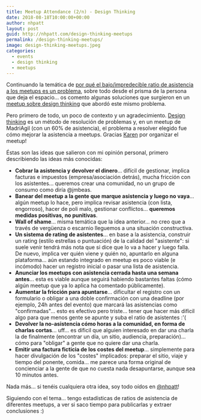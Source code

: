 ```yaml
---
title: Meetup Attendance (2/n) - Design Thinking
date: 2018-08-18T10:00:00+00:00
author: nhpatt
layout: post
guid: http://nhpatt.com/design-thinking-meetups
permalink: /design-thinking-meetups/
image: design-thinking-meetups.jpeg
categories:
  - events
  - design thinking
  - meetups
---
```


Continuando la temática de [por qué el bajo/impredecible ratio de asistencia a los meetups es un problema](http://nhpatt.com/meetup-attendance),
sobre todo desde el prisma de la persona que deja el espacio... os comento algunas soluciones que surgieron en un [meetup sobre design thinking](https://www.meetup.com/es-ES/madriagil/events/249187636/) que abordó este mismo problema.

Pero primero de todo, un poco de contexto y un agradecimiento. [Design thinking](https://en.wikipedia.org/wiki/Design_thinking) es un método de resolución
de problemas y, en un meetup de MadriAgil (con un 60% de asistencia), el problema a resolver elegido fue cómo mejorar la asistencia a meetups. 
Gracias [Karen](https://twitter.com/kcmelo) por organizar el meetup!

Éstas son las ideas que salieron con mi opinión personal, primero describiendo las ideas más conocidas:

* **Cobrar la asistencia y devolver el dinero**... difícil de gestionar, implica facturas e impuestos (empresa/asociación detrás), mucha fricción con
los asistentes... queremos crear una comunidad, no un grupo de consumo como diría @jmbeas.
* **Banear del meetup a la gente que marque asistencia y luego no vaya**... algún meetup lo hace, pero implica revisar asistencia (con lista, engorroso),
hacer de poli malo, gestionar conflictos... **queremos medidas positivas, no punitivas**.
* **Wall of shame**... misma temática que la idea anterior... no creo que a través de vergüenza o escarnio lleguemos a una situación constructiva.
* **Un sistema de rating de asistentes**... en base a la asistencia, construir un rating (estilo estrellas o puntuación) de la calidad
del "asistente": si suele venir tendrá más nota que si dice que lo va a hacer y luego falla. De nuevo, implica ver quién viene y quién no, apuntarlo en alguna 
plataforma... aún estando integrado en meetup es poco viable (e incómodo) hacer un registro inicial o pasar una lista de asistencia.
* **Anunciar los meetups con asistencia cerrada hasta una semana antes**... esta es viable aunque seguirá habiendo bastantes faltas (cómo algún meetup que ya lo aplica ha comentado públicamente).
* **Aumentar la fricción para apuntarse**... dificultar el registro con un formulario o obligar a una doble confirmación con una deadline 
(por ejemplo, 24h antes del evento) que marcará las asistencias como "confirmadas"... esto es efectivo pero triste... tener que hacer más difícil algo para que
menos gente se apunte y suba el ratio de asistentes :'(  
* **Devolver la no-asistencia cómo horas a la comunidad, en forma de charlas cortas**... uff... es díficil que alguien interesado
en dar una charla la de finalmente (encontrar un día, un sitio, audiencia, preparación)... cómo para "obligar" a gente que no quiere
dar una charla.
* **Emitir una factura ficticia de los costes del meetup**... simplemente para hacer divulgación de los "costes" implicados:
preparar el sitio, viaje y tiempo del ponente, comida... me parece una forma original de concienciar a la gente de que no cuesta nada desapuntarse, aunque sea 10 minutos antes.

Nada más... si tenéis cualquiera otra idea, soy todo oídos en [@nhpatt](https://twitter.com/nhpatt)!

Siguiendo con el tema... tengo estadísticas de ratios de asistencia de diferentes meetups, a ver si saco tiempo para publicarlas y extraer conclusiones :)